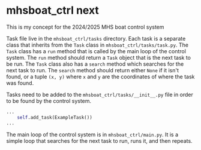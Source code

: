 # mhsboat_ctrl next

This is my concept for the 2024/2025 MHS boat control system

Task file live in the `mhsboat_ctrl/tasks` directory. Each task is a separate class that inherits from the `Task` class in `mhsboat_ctrl/tasks/task.py`. The `Task` class has a `run` method that is called by the main loop of the control system. The `run` method should return a `Task` object that is the next task to be run. The `Task` class also has a `search` method which searches for the next task to run. The `search` method should return either `None` if it isn't found, or a tuple `(x, y)` where `x` and `y` are the coordinates of where the task was found.

Tasks need to be added to the `mhsboat_ctrl/tasks/__init__.py` file in order to be found by the control system.

```python
...
    self.add_task(ExampleTask())
...
```

The main loop of the control system is in `mhsboat_ctrl/main.py`. It is a simple loop that searches for the next task to run, runs it, and then repeats.